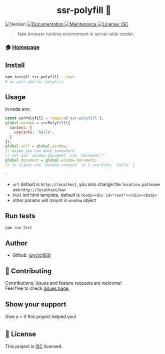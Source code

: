 <h1 align="center">ssr-polyfill 👋</h1>
<p>
  <img alt="Version" src="https://img.shields.io/badge/version-1.0.0-blue.svg?cacheSeconds=2592000" />
  <a href="https://github.com/ycjcl868/ssr-polyfill#readme">
    <img alt="Documentation" src="https://img.shields.io/badge/documentation-yes-brightgreen.svg" target="_blank" />
  </a>
  <a href="https://github.com/ycjcl868/ssr-polyfill/graphs/commit-activity">
    <img alt="Maintenance" src="https://img.shields.io/badge/Maintained%3F-yes-green.svg" target="_blank" />
  </a>
  <a href="https://github.com/ycjcl868/ssr-polyfill/blob/master/LICENSE">
    <img alt="License: ISC" src="https://img.shields.io/badge/License-ISC-yellow.svg" target="_blank" />
  </a>
</p>

> fake browser runtime environment in server-side render.

### 🏠 [Homepage](https://github.com/ycjcl868/ssr-polyfill#readme)

## Install

```sh
npm install ssr-polyfill --save
# or yarn add ssr-polyfill
```

## Usage
in node env:

```js
const ssrPolyfill = require('ssr-polyfill');
global.window = ssrPolyfill({
  context: {
    userInfo: 'hello',
  }
});
global.self = global.window;
// maybe you can mock somewhere
// not use `window.document` use `document.*`
global.document = global.window.document;
// in client env `window.context` is { userInfo: 'hello' }
```
`

- `url` default is `http://localhost`, you also change the `location.pathname` use `http://localhost/bar`
- `html` init html template, default is `<body><div id="root"></div></body>`
- other params will mount in `window` object

## Run tests

```sh
npm run test
```

## Author

* Github: [@ycjcl868](https://github.com/ycjcl868)

## 🤝 Contributing

Contributions, issues and feature requests are welcome!<br />Feel free to check [issues page](https://github.com/ycjcl868/ssr-polyfill/issues).

## Show your support

Give a ⭐️ if this project helped you!

## 📝 License

This project is [ISC](https://github.com/ycjcl868/ssr-polyfill/blob/master/LICENSE) licensed.
